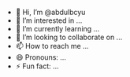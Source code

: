 - 👋 Hi, I’m @abdulbcyu
- 👀 I’m interested in ...
- 🌱 I’m currently learning ...
- 💞️ I’m looking to collaborate on ...
- 📫 How to reach me ...
- 😄 Pronouns: ...
- ⚡ Fun fact: ...

<!---
abdulbcyu/abdulbcyu is a ✨ special ✨ repository because its `README.md` (this file) appears on your GitHub profile.
You can click the Preview link to take a look at your changes.
--->
